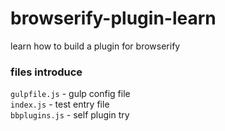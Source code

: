 # browserify-plugin-learn
learn how to build a plugin for browserify

### files introduce  
`gulpfile.js`   - gulp config file  
`index.js`      - test entry file  
`bbplugins.js`  - self plugin try  

